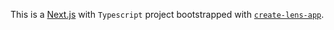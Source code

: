 This is a [Next.js](https://nextjs.org/) with `Typescript` project bootstrapped with [`create-lens-app`](https://github.com/vercel/next.js/tree/canary/packages/create-next-app).
